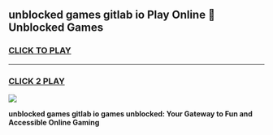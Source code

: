 
## unblocked games gitlab io Play Online 👋 Unblocked Games
<h3>
<a href="https://premium.freeplayer.one?title=unblocked_games_gitlab_io&ref=19F">CLICK TO PLAY</a></h3>
<hr>

<h3>
<a href="https://premium.freeplayer.one?title=unblocked_games_gitlab_io&ref=19F">CLICK 2 PLAY</a>
  
</h3>

<a href="https://premium.freeplayer.one?title=unblocked_games_gitlab_io&ref=19F"><img src="https://clearcache.store/games.png"></a>


**unblocked games gitlab io games unblocked: Your Gateway to Fun and Accessible Online Gaming**

